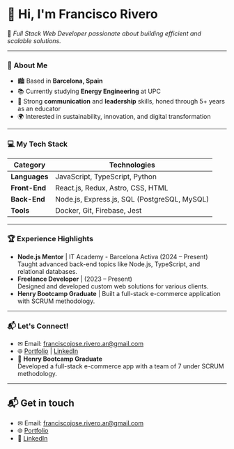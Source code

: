 # 👋 Hi, I'm Francisco Rivero

🎯 _Full Stack Web Developer passionate about building efficient and scalable solutions._

---

### 🌟 **About Me**
- 🏙 Based in **Barcelona, Spain**  
- 📚 Currently studying **Energy Engineering** at UPC  
- 🤝 Strong **communication** and **leadership** skills, honed through 5+ years as an educator  
- 🌍 Interested in sustainability, innovation, and digital transformation  

---

### 💻 **My Tech Stack**  
| **Category**       | **Technologies**                              |
|---------------------|-----------------------------------------------|
| **Languages**       | JavaScript, TypeScript, Python               |
| **Front-End**       | React.js, Redux, Astro, CSS, HTML            |
| **Back-End**        | Node.js, Express.js, SQL (PostgreSQL, MySQL) |
| **Tools**           | Docker, Git, Firebase, Jest                 |

---

### 🏆 **Experience Highlights**
- **Node.js Mentor** | IT Academy - Barcelona Activa (2024 – Present)  
   Taught advanced back-end topics like Node.js, TypeScript, and relational databases.  
- **Freelance Developer** | (2023 – Present)  
   Designed and developed custom web solutions for various clients.  
- **Henry Bootcamp Graduate** | Built a full-stack e-commerce application with SCRUM methodology.  

---

### 📬 Let's Connect!
- ✉ Email: franciscojose.rivero.ar@gmail.com  
- 🌐 [Portfolio](http://frivero.com.ar) | [LinkedIn](https://linkedin.com/in/rivero-francisco)
- 🛒 **Henry Bootcamp Graduate**  
   Developed a full-stack e-commerce app with a team of 7 under SCRUM methodology.

---

## 📬 **Get in touch**  
- ✉ Email: franciscojose.rivero.ar@gmail.com  
- 🌐 [Portfolio](http://frivero.com.ar)
- 🔗 [LinkedIn](https://linkedin.com/in/rivero-francisco)
